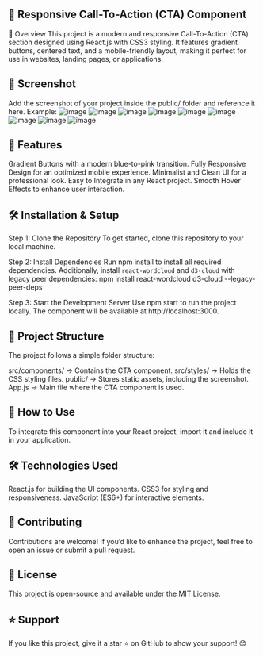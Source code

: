 ## 🎨 Responsive Call-To-Action (CTA) Component
📌 Overview
This project is a modern and responsive Call-To-Action (CTA) section designed using React.js with CSS3 styling. It features gradient buttons, centered text, and a mobile-friendly layout, making it perfect for use in websites, landing pages, or applications.

## 📸 Screenshot
Add the screenshot of your project inside the public/ folder and reference it here. Example:
![image](https://github.com/user-attachments/assets/04d39ced-f30f-4b69-be76-a7450484419d)
![image](https://github.com/user-attachments/assets/ddb9d335-33c1-4ce1-886d-0e8b3bdb99c6)
![image](https://github.com/user-attachments/assets/310262f7-ffd4-429a-9875-8b1b8c8a041c)
![image](https://github.com/user-attachments/assets/31525910-d01e-4c79-a214-2c351f4aa60a)
![image](https://github.com/user-attachments/assets/d5b988d6-8e7b-4b60-b068-cc25b99f681e)
![image](https://github.com/user-attachments/assets/41cc1be5-3b7e-482b-87c8-c4de06af5b38)
![image](https://github.com/user-attachments/assets/ae951558-e458-4afb-b6a2-9c03478d2478)
![image](https://github.com/user-attachments/assets/d1c4e1ea-c14f-4765-ae33-878662a34a11)
![image](https://github.com/user-attachments/assets/75ef5f38-796d-4038-95df-4ac40b3d9a72)


## 🚀 Features
Gradient Buttons with a modern blue-to-pink transition.
Fully Responsive Design for an optimized mobile experience.
Minimalist and Clean UI for a professional look.
Easy to Integrate in any React project.
Smooth Hover Effects to enhance user interaction.

## 🛠️ Installation & Setup
Step 1: Clone the Repository
To get started, clone this repository to your local machine.

Step 2: Install Dependencies
Run npm install to install all required dependencies.
Additionally, install `react-wordcloud` and `d3-cloud` with legacy peer dependencies:
npm install react-wordcloud d3-cloud --legacy-peer-deps

Step 3: Start the Development Server
Use npm start to run the project locally. The component will be available at http://localhost:3000.

## 📂 Project Structure
The project follows a simple folder structure:

src/components/ → Contains the CTA component.
src/styles/ → Holds the CSS styling files.
public/ → Stores static assets, including the screenshot.
App.js → Main file where the CTA component is used.

## 📌 How to Use
To integrate this component into your React project, import it and include it in your application.

## 🛠️ Technologies Used
React.js for building the UI components.
CSS3 for styling and responsiveness.
JavaScript (ES6+) for interactive elements.
## 🤝 Contributing
Contributions are welcome! If you’d like to enhance the project, feel free to open an issue or submit a pull request.

## 📜 License
This project is open-source and available under the MIT License.

## ⭐ Support
If you like this project, give it a star ⭐ on GitHub to show your support! 😊
